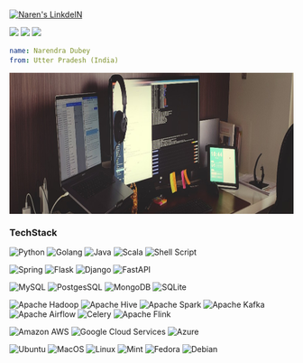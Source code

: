 <p align="left">
<br/>
<a href="https://www.linkedin.com/in/im-naren/">
  <img alt="Naren's LinkdeIN" width="50px" src="https://user-images.githubusercontent.com/43545812/144035037-0f415fc7-9f96-4517-a370-ccc6e78a714b.png" />
</a>
</p>


![](https://img.shields.io/badge/LinkedIn-0A66C2?style=flat&logo=linkedin&logoColor=white) [](https://www.linkedin.com/in/im-naren/)
![](https://img.shields.io/badge/GitHub-181717?style=flat&logo=github&logoColor=white)
![](https://img.shields.io/badge/Medium-12100E?style=flat&logo=medium&logoColor=white)

```yml
name: Narendra Dubey
from: Utter Pradesh (India)
```
<img align="center" alt="GIF" src="https://github.com/im-naren/im-naren/blob/main/desk.jpeg?raw=true" width="1010" height="250" />

### TechStack
![Python](https://img.shields.io/badge/python-3776AB?style=plastic&logo=python&logoColor=white)
![Golang](https://img.shields.io/badge/golang-00ADD8?&style=plastic&logo=go&logoColor=white)
![Java](https://img.shields.io/badge/Java-ED8B00?style=plastic&logo=openjdk&logoColor=white)
![Scala](https://img.shields.io/badge/Scala-DC322F?style=plastic&logo=scala&logoColor=white)
![Shell Script](https://img.shields.io/badge/Shell_Script-121011?style=plastic&logo=gnu-bash&logoColor=white)


![Spring](https://img.shields.io/badge/Spring-6DB33F?style=plastic&logo=spring&logoColor=white)
![Flask](https://img.shields.io/badge/Flask-000000?style=plastic&logo=flask&logoColor=white)
![Django](https://img.shields.io/badge/Django-092E20?style=plastic&logo=django&logoColor=white)
![FastAPI](https://img.shields.io/badge/FastAPI-005571?style=plastic&logo=fastapi)

![MySQL](https://img.shields.io/badge/MySQL-4479A1?style=plastic&logo=mysql&logoColor=white)
![PostgesSQL](https://img.shields.io/badge/PostgreSQL-4169E1?style=plastic&logo=postgresql&logoColor=white)
![MongoDB](https://img.shields.io/badge/MongoDB-47A248?style=plastic&logo=mongodb&logoColor=white)
![SQLite](https://img.shields.io/badge/SQLite-003B57?style=plastic&logo=sqlite&logoColor=white)

![Apache Hadoop](https://img.shields.io/badge/Apache%20Hadoop-66CCFF?style=plastic&logo=apachehadoop&logoColor=black)
![Apache Hive](https://img.shields.io/badge/Apache%20Hive-FDEE21?style=plastic&logo=apachehive&logoColor=black)
![Apache Spark](https://img.shields.io/badge/Apache%20Spark-FDEE21?style=plastic&logo=apachespark&logoColor=black)
![Apache Kafka](https://img.shields.io/badge/Apache%20Kafka-000?style=plastic&logo=apachekafka)
![Apache Airflow](https://img.shields.io/badge/Apache%20Airflow-017CEE?style=plastic&logo=Apache%20Airflow&logoColor=white)
![Celery](https://img.shields.io/badge/celery-%23a9cc54.svg?style=plastic&logo=celery&logoColor=ddf4a4)
![Apache Flink](https://img.shields.io/badge/Apache%20Flink-E6526F?style=plastic&logo=Apache%20Flink&logoColor=white)

![Amazon AWS](https://img.shields.io/badge/Amazon_AWS-232F3E?style=plastic&logo=amazon-web-services&logoColor=white)
![Google Cloud Services](https://img.shields.io/badge/Google_Cloud-4285F4?style=plastic&logo=google-cloud&logoColor=white)
![Azure](https://img.shields.io/badge/Microsoft_Azure-0078D4?style=plastic&logo=microsoft-azure&logoColor=white)

![Ubuntu](https://img.shields.io/badge/Ubuntu-E95420?style=plastic&logo=ubuntu&logoColor=white)
![MacOS](https://img.shields.io/badge/macOS-000000?style=plastic&logo=apple&logoColor=white)
![Linux](https://img.shields.io/badge/Linux-FCC624?style=plastic&logo=linux&logoColor=black)
![Mint](https://img.shields.io/badge/Linux_Mint-87CF3E?style=plastic&logo=linux-mint&logoColor=white)
![Fedora](https://img.shields.io/badge/Fedora-51A2DA?style=plastic&logo=fedora&logoColor=white)
![Debian](https://img.shields.io/badge/Debian-A81D33?style=plastic&logo=debian&logoColor=white)

